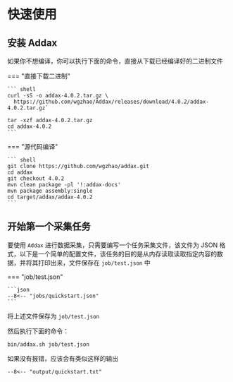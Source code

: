 # 快速使用

## 安装 Addax

如果你不想编译，你可以执行下面的命令，直接从下载已经编译好的二进制文件

=== "直接下载二进制"

    ``` shell
    curl -sS -o addax-4.0.2.tar.gz \ 
      https://github.com/wgzhao/Addax/releases/download/4.0.2/addax-4.0.2.tar.gz`

    tar -xzf addax-4.0.2.tar.gz
    cd addax-4.0.2
    ```

=== "源代码编译"

    ``` shell
    git clone https://github.com/wgzhao/addax.git
    cd addax
    git checkout 4.0.2
    mvn clean package -pl '!:addax-docs'
    mvn package assembly:single
    cd target/addax/addax-4.0.2
    ```

## 开始第一个采集任务

要使用 `Addax` 进行数据采集，只需要编写一个任务采集文件，该文件为 JSON 格式，以下是一个简单的配置文件，该任务的目的是从内存读取读取指定内容的数据，并将其打印出来，文件保存在 `job/test.json` 中

=== "job/test.json"

    ```json
    --8<-- "jobs/quickstart.json"
    ```

将上述文件保存为 `job/test.json`

然后执行下面的命令：

```shell
bin/addax.sh job/test.json
```

如果没有报错，应该会有类似这样的输出

```shell
--8<-- "output/quickstart.txt"
```
